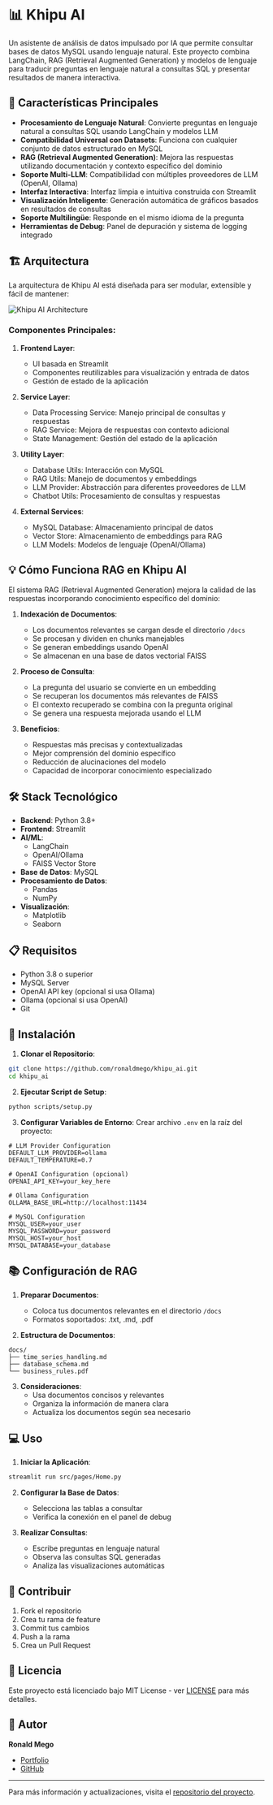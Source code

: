 # 📊 Khipu AI

Un asistente de análisis de datos impulsado por IA que permite consultar bases de datos MySQL usando lenguaje natural. Este proyecto combina LangChain, RAG (Retrieval Augmented Generation) y modelos de lenguaje para traducir preguntas en lenguaje natural a consultas SQL y presentar resultados de manera interactiva.

## 🌟 Características Principales

- **Procesamiento de Lenguaje Natural**: Convierte preguntas en lenguaje natural a consultas SQL usando LangChain y modelos LLM
- **Compatibilidad Universal con Datasets**: Funciona con cualquier conjunto de datos estructurado en MySQL
- **RAG (Retrieval Augmented Generation)**: Mejora las respuestas utilizando documentación y contexto específico del dominio
- **Soporte Multi-LLM**: Compatibilidad con múltiples proveedores de LLM (OpenAI, Ollama)
- **Interfaz Interactiva**: Interfaz limpia e intuitiva construida con Streamlit
- **Visualización Inteligente**: Generación automática de gráficos basados en resultados de consultas
- **Soporte Multilingüe**: Responde en el mismo idioma de la pregunta
- **Herramientas de Debug**: Panel de depuración y sistema de logging integrado

## 🏗️ Arquitectura

La arquitectura de Khipu AI está diseñada para ser modular, extensible y fácil de mantener:

![Khipu AI Architecture](assets/images/architecture.svg)

### Componentes Principales:

1. **Frontend Layer**:
   - UI basada en Streamlit
   - Componentes reutilizables para visualización y entrada de datos
   - Gestión de estado de la aplicación

2. **Service Layer**:
   - Data Processing Service: Manejo principal de consultas y respuestas
   - RAG Service: Mejora de respuestas con contexto adicional
   - State Management: Gestión del estado de la aplicación

3. **Utility Layer**:
   - Database Utils: Interacción con MySQL
   - RAG Utils: Manejo de documentos y embeddings
   - LLM Provider: Abstracción para diferentes proveedores de LLM
   - Chatbot Utils: Procesamiento de consultas y respuestas

4. **External Services**:
   - MySQL Database: Almacenamiento principal de datos
   - Vector Store: Almacenamiento de embeddings para RAG
   - LLM Models: Modelos de lenguaje (OpenAI/Ollama)

## 💡 Cómo Funciona RAG en Khipu AI

El sistema RAG (Retrieval Augmented Generation) mejora la calidad de las respuestas incorporando conocimiento específico del dominio:

1. **Indexación de Documentos**:
   - Los documentos relevantes se cargan desde el directorio `/docs`
   - Se procesan y dividen en chunks manejables
   - Se generan embeddings usando OpenAI
   - Se almacenan en una base de datos vectorial FAISS

2. **Proceso de Consulta**:
   - La pregunta del usuario se convierte en un embedding
   - Se recuperan los documentos más relevantes de FAISS
   - El contexto recuperado se combina con la pregunta original
   - Se genera una respuesta mejorada usando el LLM

3. **Beneficios**:
   - Respuestas más precisas y contextualizadas
   - Mejor comprensión del dominio específico
   - Reducción de alucinaciones del modelo
   - Capacidad de incorporar conocimiento especializado

## 🛠️ Stack Tecnológico

- **Backend**: Python 3.8+
- **Frontend**: Streamlit
- **AI/ML**:
  - LangChain
  - OpenAI/Ollama
  - FAISS Vector Store
- **Base de Datos**: MySQL
- **Procesamiento de Datos**:
  - Pandas
  - NumPy
- **Visualización**:
  - Matplotlib
  - Seaborn

## 📋 Requisitos

- Python 3.8 o superior
- MySQL Server
- OpenAI API key (opcional si usa Ollama)
- Ollama (opcional si usa OpenAI)
- Git

## 🚀 Instalación

1. **Clonar el Repositorio**:
```bash
git clone https://github.com/ronaldmego/khipu_ai.git
cd khipu_ai
```

2. **Ejecutar Script de Setup**:
```bash
python scripts/setup.py
```

3. **Configurar Variables de Entorno**:
Crear archivo `.env` en la raíz del proyecto:
```env
# LLM Provider Configuration
DEFAULT_LLM_PROVIDER=ollama
DEFAULT_TEMPERATURE=0.7

# OpenAI Configuration (opcional)
OPENAI_API_KEY=your_key_here

# Ollama Configuration
OLLAMA_BASE_URL=http://localhost:11434

# MySQL Configuration
MYSQL_USER=your_user
MYSQL_PASSWORD=your_password
MYSQL_HOST=your_host
MYSQL_DATABASE=your_database
```

## 📚 Configuración de RAG

1. **Preparar Documentos**:
   - Coloca tus documentos relevantes en el directorio `/docs`
   - Formatos soportados: .txt, .md, .pdf

2. **Estructura de Documentos**:
```
docs/
├── time_series_handling.md
├── database_schema.md
└── business_rules.pdf
```

3. **Consideraciones**:
   - Usa documentos concisos y relevantes
   - Organiza la información de manera clara
   - Actualiza los documentos según sea necesario

## 💻 Uso

1. **Iniciar la Aplicación**:
```bash
streamlit run src/pages/Home.py
```

2. **Configurar la Base de Datos**:
   - Selecciona las tablas a consultar
   - Verifica la conexión en el panel de debug

3. **Realizar Consultas**:
   - Escribe preguntas en lenguaje natural
   - Observa las consultas SQL generadas
   - Analiza las visualizaciones automáticas

## 🤝 Contribuir

1. Fork el repositorio
2. Crea tu rama de feature
3. Commit tus cambios
4. Push a la rama
5. Crea un Pull Request

## 📄 Licencia

Este proyecto está licenciado bajo MIT License - ver [LICENSE](LICENSE) para más detalles.

## 👥 Autor

**Ronald Mego**
- [Portfolio](https://ronaldmego.github.io/)
- [GitHub](https://github.com/ronaldmego)

---

Para más información y actualizaciones, visita el [repositorio del proyecto](https://github.com/ronaldmego/khipu_ai).